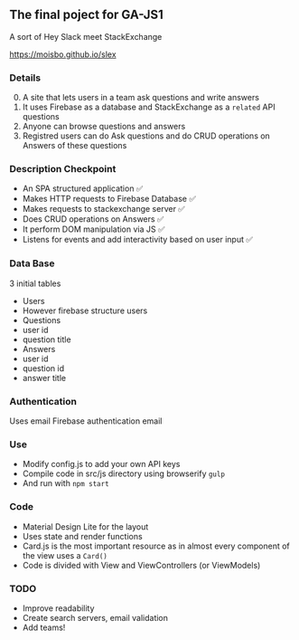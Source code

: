 ## The final poject for GA-JS1

A sort of Hey Slack meet StackExchange

https://moisbo.github.io/slex

### Details 

0. A site that lets users in a team ask questions and write answers 
0. It uses Firebase as a database and StackExchange as a `related` API questions
0. Anyone can browse questions and answers
0. Registred users can do Ask questions and do CRUD operations on Answers of these questions

### Description Checkpoint

- An SPA structured application :white_check_mark:
- Makes HTTP requests to Firebase Database :white_check_mark:
- Makes requests to stackexchange server :white_check_mark:
- Does CRUD operations on Answers :white_check_mark:
- It perform DOM manipulation via JS :white_check_mark:
- Listens for events and add interactivity based on user input :white_check_mark:

### Data Base

3 initial tables
- Users
 - However firebase structure users
- Questions
 - user id
 - question title
- Answers
 - user id
 - question id
 - answer title

### Authentication

Uses email Firebase authentication email

### Use

- Modify config.js to add your own API keys
- Compile code in src/js directory using browserify
    `gulp`
- And run with `npm start`

### Code

- Material Design Lite for the layout
- Uses state and render functions
- Card.js is the most important resource as in almost every component of the view uses a `Card()`
- Code is divided with View and ViewControllers (or ViewModels)

### TODO

- Improve readability
- Create search servers, email validation
- Add teams!
